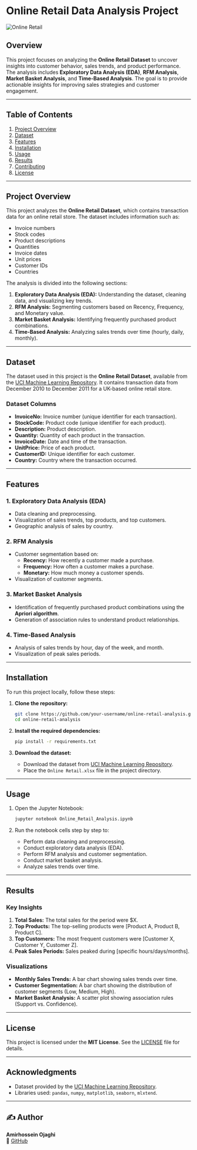 # Online Retail Data Analysis Project

![Online Retail](https://www.retailgazette.co.uk/wp-content/uploads/2021/01/Online-shopping_online-sales_online-retail_ecommerce_ST.jpg)


## Overview
This project focuses on analyzing the **Online Retail Dataset** to uncover insights into customer behavior, sales trends, and product performance. The analysis includes **Exploratory Data Analysis (EDA)**, **RFM Analysis**, **Market Basket Analysis**, and **Time-Based Analysis**. The goal is to provide actionable insights for improving sales strategies and customer engagement.

---

## Table of Contents
1. [Project Overview](#project-overview)
2. [Dataset](#dataset)
3. [Features](#features)
4. [Installation](#installation)
5. [Usage](#usage)
6. [Results](#results)
7. [Contributing](#contributing)
8. [License](#license)

---

## Project Overview

This project analyzes the **Online Retail Dataset**, which contains transaction data for an online retail store. The dataset includes information such as:
- Invoice numbers
- Stock codes
- Product descriptions
- Quantities
- Invoice dates
- Unit prices
- Customer IDs
- Countries

The analysis is divided into the following sections:
1. **Exploratory Data Analysis (EDA):** Understanding the dataset, cleaning data, and visualizing key trends.
2. **RFM Analysis:** Segmenting customers based on Recency, Frequency, and Monetary value.
3. **Market Basket Analysis:** Identifying frequently purchased product combinations.
4. **Time-Based Analysis:** Analyzing sales trends over time (hourly, daily, monthly).

---

## Dataset

The dataset used in this project is the **Online Retail Dataset**, available from the [UCI Machine Learning Repository](https://archive.ics.uci.edu/static/public/352/online+retail.zip). It contains transaction data from December 2010 to December 2011 for a UK-based online retail store.

### Dataset Columns
- **InvoiceNo:** Invoice number (unique identifier for each transaction).
- **StockCode:** Product code (unique identifier for each product).
- **Description:** Product description.
- **Quantity:** Quantity of each product in the transaction.
- **InvoiceDate:** Date and time of the transaction.
- **UnitPrice:** Price of each product.
- **CustomerID:** Unique identifier for each customer.
- **Country:** Country where the transaction occurred.

---

## Features

### 1. **Exploratory Data Analysis (EDA)**
- Data cleaning and preprocessing.
- Visualization of sales trends, top products, and top customers.
- Geographic analysis of sales by country.

### 2. **RFM Analysis**
- Customer segmentation based on:
  - **Recency:** How recently a customer made a purchase.
  - **Frequency:** How often a customer makes a purchase.
  - **Monetary:** How much money a customer spends.
- Visualization of customer segments.

### 3. **Market Basket Analysis**
- Identification of frequently purchased product combinations using the **Apriori algorithm**.
- Generation of association rules to understand product relationships.

### 4. **Time-Based Analysis**
- Analysis of sales trends by hour, day of the week, and month.
- Visualization of peak sales periods.

---

## Installation

To run this project locally, follow these steps:

1. **Clone the repository:**
   ```bash
   git clone https://github.com/your-username/online-retail-analysis.git
   cd online-retail-analysis
   ```

2. **Install the required dependencies:**
   ```bash
   pip install -r requirements.txt
   ```

3. **Download the dataset:**
   - Download the dataset from [UCI Machine Learning Repository](https://archive.ics.uci.edu/static/public/352/online+retail.zip).
   - Place the `Online Retail.xlsx` file in the project directory.

---

## Usage

1. Open the Jupyter Notebook:
   ```bash
   jupyter notebook Online_Retail_Analysis.ipynb
   ```

2. Run the notebook cells step by step to:
   - Perform data cleaning and preprocessing.
   - Conduct exploratory data analysis (EDA).
   - Perform RFM analysis and customer segmentation.
   - Conduct market basket analysis.
   - Analyze sales trends over time.

---

## Results

### Key Insights
1. **Total Sales:** The total sales for the period were $X.
2. **Top Products:** The top-selling products were [Product A, Product B, Product C].
3. **Top Customers:** The most frequent customers were [Customer X, Customer Y, Customer Z].
4. **Peak Sales Periods:** Sales peaked during [specific hours/days/months].

### Visualizations
- **Monthly Sales Trends:** A bar chart showing sales trends over time.
- **Customer Segmentation:** A bar chart showing the distribution of customer segments (Low, Medium, High).
- **Market Basket Analysis:** A scatter plot showing association rules (Support vs. Confidence).

---

## License

This project is licensed under the **MIT License**. See the [LICENSE](LICENSE) file for details.

---

## Acknowledgments
- Dataset provided by the [UCI Machine Learning Repository](https://archive.ics.uci.edu/static/public/352/online+retail.zip).
- Libraries used: `pandas`, `numpy`, `matplotlib`, `seaborn`, `mlxtend`.

---

## ✍️ Author  
**Amirhossein Ojaghi**  
🔗 [GitHub](https://github.com/AH-ojaghi/911-Calls-Capstone)

